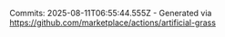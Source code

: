 Commits: 2025-08-11T06:55:44.555Z - Generated via https://github.com/marketplace/actions/artificial-grass
<br>
